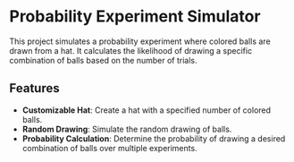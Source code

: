 # Probability Experiment Simulator

This project simulates a probability experiment where colored balls are drawn from a hat. It calculates the likelihood of drawing a specific combination of balls based on the number of trials.

## Features

- **Customizable Hat**: Create a hat with a specified number of colored balls.
- **Random Drawing**: Simulate the random drawing of balls.
- **Probability Calculation**: Determine the probability of drawing a desired combination of balls over multiple experiments.

